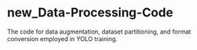 # new_Data-Processing-Code
The code for data augmentation, dataset partitioning, and format conversion employed in YOLO training.
